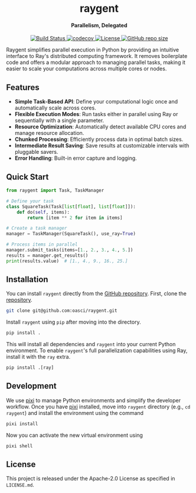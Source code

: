 <h1 align="center">raygent</h1>

<h4 align="center">Parallelism, Delegated</h4>

<p align="center">
    <a href="https://github.com/oasci/raygent/actions/workflows/tests.yml">
        <img src="https://github.com/oasci/raygent/actions/workflows/tests.yml/badge.svg" alt="Build Status ">
    </a>
    <!-- <img alt="PyPI - Python Version" src="https://img.shields.io/pypi/pyversions/raygent"> -->
    <a href="https://codecov.io/gh/oasci/raygent">
        <img src="https://codecov.io/gh/oasci/raygent/branch/main/graph/badge.svg" alt="codecov">
    </a>
    <!-- <a href="https://github.com/oasci/raygent/releases">
        <img src="https://img.shields.io/github/v/release/oasci/raygent" alt="GitHub release (latest by date)">
    </a> -->
    <a href="https://github.com/oasci/raygent/blob/main/LICENSE" target="_blank">
        <img src="https://img.shields.io/github/license/oasci/raygent" alt="License">
    </a>
    <a href="https://github.com/oasci/raygent/" target="_blank">
        <img src="https://img.shields.io/github/repo-size/oasci/raygent" alt="GitHub repo size">
    </a>
</p>

Raygent simplifies parallel execution in Python by providing an intuitive interface to Ray's distributed computing framework.
It removes boilerplate code and offers a modular approach to managing parallel tasks, making it easier to scale your computations across multiple cores or nodes.

## Features

-   **Simple Task-Based API**: Define your computational logic once and automatically scale across cores.
-   **Flexible Execution Modes**: Run tasks either in parallel using Ray or sequentially with a single parameter.
-   **Resource Optimization**: Automatically detect available CPU cores and manage resource allocation.
-   **Chunked Processing**: Efficiently process data in optimal batch sizes.
-   **Intermediate Result Saving**: Save results at customizable intervals with pluggable savers.
-   **Error Handling**: Built-in error capture and logging.

## Quick Start

```python
from raygent import Task, TaskManager

# Define your task
class SquareTask(Task[list[float], list[float]]):
    def do(self, items):
        return [item ** 2 for item in items]

# Create a task manager
manager = TaskManager(SquareTask(), use_ray=True)

# Process items in parallel
manager.submit_tasks(items=[1., 2., 3., 4., 5.])
results = manager.get_results()
print(results.value)  # [1., 4., 9., 16., 25.]
```

## Installation

You can install `raygent` directly from the [GitHub repository](https://github.com/oasci/raygent).
First, clone the [repository](https://github.com/oasci/raygent).

```bash
git clone git@github.com:oasci/raygent.git
```

Install `raygent` using `pip` after moving into the directory.

```sh
pip install .
```

This will install all dependencies and `raygent` into your current Python environment.
To enable `raygent`'s full parallelization capabilities using Ray, install it with the `ray` extra.

```python
pip install .[ray]
```

## Development

We use [pixi](https://pixi.sh/latest/) to manage Python environments and simplify the developer workflow.
Once you have [pixi](https://pixi.sh/latest/) installed, move into `raygent` directory (e.g., `cd raygent`) and install the  environment using the command

```bash
pixi install
```

Now you can activate the new virtual environment using

```sh
pixi shell
```

## License

This project is released under the Apache-2.0 License as specified in `LICENSE.md`.
